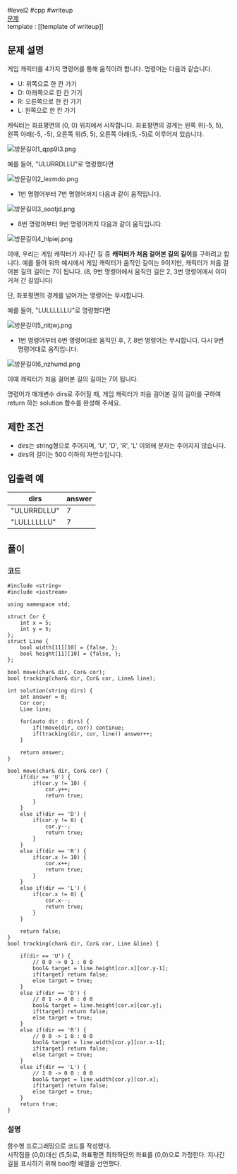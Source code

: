 
#level2 #cpp #writeup  
[문제](https://school.programmers.co.kr/learn/courses/30/lessons/49994)  
template : [[template of writeup]]  

## 문제 설명  

게임 캐릭터를 4가지 명령어를 통해 움직이려 합니다. 명령어는 다음과 같습니다.  

- U: 위쪽으로 한 칸 가기  
- D: 아래쪽으로 한 칸 가기  
- R: 오른쪽으로 한 칸 가기  
- L: 왼쪽으로 한 칸 가기  

캐릭터는 좌표평면의 (0, 0) 위치에서 시작합니다. 좌표평면의 경계는 왼쪽 위(-5, 5), 왼쪽 아래(-5, -5), 오른쪽 위(5, 5), 오른쪽 아래(5, -5)로 이루어져 있습니다.  

![방문길이1_qpp9l3.png](https://grepp-programmers.s3.ap-northeast-2.amazonaws.com/files/production/ace0e7bc-9092-4b95-9bfb-3a55a2aa780e/%E1%84%87%E1%85%A1%E1%86%BC%E1%84%86%E1%85%AE%E1%86%AB%E1%84%80%E1%85%B5%E1%86%AF%E1%84%8B%E1%85%B51_qpp9l3.png)  

예를 들어, "ULURRDLLU"로 명령했다면  

![방문길이2_lezmdo.png](https://grepp-programmers.s3.ap-northeast-2.amazonaws.com/files/production/668c7458-e184-472d-9d32-f5d2acca759a/%E1%84%87%E1%85%A1%E1%86%BC%E1%84%86%E1%85%AE%E1%86%AB%E1%84%80%E1%85%B5%E1%86%AF%E1%84%8B%E1%85%B52_lezmdo.png)  

- 1번 명령어부터 7번 명령어까지 다음과 같이 움직입니다.  

![방문길이3_sootjd.png](https://grepp-programmers.s3.ap-northeast-2.amazonaws.com/files/production/08558e36-d667-4160-bfec-b754c78a7d85/%E1%84%87%E1%85%A1%E1%86%BC%E1%84%86%E1%85%AE%E1%86%AB%E1%84%80%E1%85%B5%E1%86%AF%E1%84%8B%E1%85%B53_sootjd.png)  

- 8번 명령어부터 9번 명령어까지 다음과 같이 움직입니다.  

![방문길이4_hlpiej.png](https://grepp-programmers.s3.ap-northeast-2.amazonaws.com/files/production/a52af28e-5835-438b-9f40-5467ebf9bf03/%E1%84%87%E1%85%A1%E1%86%BC%E1%84%86%E1%85%AE%E1%86%AB%E1%84%80%E1%85%B5%E1%86%AF%E1%84%8B%E1%85%B54_hlpiej.png)  

이때, 우리는 게임 캐릭터가 지나간 길 중 **캐릭터가 처음 걸어본 길의 길이**를 구하려고 합니다. 예를 들어 위의 예시에서 게임 캐릭터가 움직인 길이는 9이지만, 캐릭터가 처음 걸어본 길의 길이는 7이 됩니다. (8, 9번 명령어에서 움직인 길은 2, 3번 명령어에서 이미 거쳐 간 길입니다)  

단, 좌표평면의 경계를 넘어가는 명령어는 무시합니다.  

예를 들어, "LULLLLLLU"로 명령했다면  

![방문길이5_nitjwj.png](https://grepp-programmers.s3.ap-northeast-2.amazonaws.com/files/production/f631f005-f8de-4392-a76c-a9ef64b6de08/%E1%84%87%E1%85%A1%E1%86%BC%E1%84%86%E1%85%AE%E1%86%AB%E1%84%80%E1%85%B5%E1%86%AF%E1%84%8B%E1%85%B55_nitjwj.png)  

- 1번 명령어부터 6번 명령어대로 움직인 후, 7, 8번 명령어는 무시합니다. 다시 9번 명령어대로 움직입니다.  

![방문길이6_nzhumd.png](https://grepp-programmers.s3.ap-northeast-2.amazonaws.com/files/production/35e62f0a-43c6-4142-bec6-6d28fbc57216/%E1%84%87%E1%85%A1%E1%86%BC%E1%84%86%E1%85%AE%E1%86%AB%E1%84%80%E1%85%B5%E1%86%AF%E1%84%8B%E1%85%B56_nzhumd.png)  

이때 캐릭터가 처음 걸어본 길의 길이는 7이 됩니다.  

명령어가 매개변수 dirs로 주어질 때, 게임 캐릭터가 처음 걸어본 길의 길이를 구하여 return 하는 solution 함수를 완성해 주세요.  

## 제한 조건  

- dirs는 string형으로 주어지며, 'U', 'D', 'R', 'L' 이외에 문자는 주어지지 않습니다.  
- dirs의 길이는 500 이하의 자연수입니다.  

## 입출력 예  

| dirs        | answer |  
| ----------- | ------ |  
| "ULURRDLLU" | 7      |  
| "LULLLLLLU" | 7      |  

## 풀이  

### 코드  

```  
#include <string>  
#include <iostream>  

using namespace std;  

struct Cor {  
    int x = 5;  
    int y = 5;  
};  
struct Line {  
    bool width[11][10] = {false, };  
    bool height[11][10] = {false, };  
};  

bool move(char& dir, Cor& cor);  
bool tracking(char& dir, Cor& cor, Line& line);  

int solution(string dirs) {  
    int answer = 0;  
    Cor cor;  
    Line line;  
    
    for(auto dir : dirs) {  
        if(!move(dir, cor)) continue;  
        if(tracking(dir, cor, line)) answer++;  
    }  
    
    return answer;  
}  

bool move(char& dir, Cor& cor) {  
    if(dir == 'U') {  
        if(cor.y != 10) {  
            cor.y++;  
            return true;  
        }  
    }  
    else if(dir == 'D') {  
        if(cor.y != 0) {  
            cor.y--;  
            return true;  
        }  
    }  
    else if(dir == 'R') {  
        if(cor.x != 10) {  
            cor.x++;  
            return true;  
        }  
    }  
    else if(dir == 'L') {  
        if(cor.x != 0) {  
            cor.x--;  
            return true;  
        }  
    }  
    
    return false;  
}  
bool tracking(char& dir, Cor& cor, Line &line) {  
    
    if(dir == 'U') {  
        // 0 0 -> 0 1 : 0 0  
        bool& target = line.height[cor.x][cor.y-1];  
        if(target) return false;  
        else target = true;  
    }  
    else if(dir == 'D') {  
        // 0 1 -> 0 0 : 0 0  
        bool& target = line.height[cor.x][cor.y];  
        if(target) return false;  
        else target = true;  
    }  
    else if(dir == 'R') {  
        // 0 0 -> 1 0 : 0 0  
        bool& target = line.width[cor.y][cor.x-1];  
        if(target) return false;  
        else target = true;  
    }  
    else if(dir == 'L') {  
        // 1 0 -> 0 0 : 0 0  
        bool& target = line.width[cor.y][cor.x];  
        if(target) return false;  
        else target = true;  
    }  
    return true;  
}  
```  

### 설명  

함수형 프로그래밍으로 코드를 작성했다.  
시작점을 (0,0)대신 (5,5)로, 좌표평면 최좌하단의 좌표를 (0,0)으로 가정한다. 지나간 길을 표시하기 위해 bool형 배열을 선언했다.  
